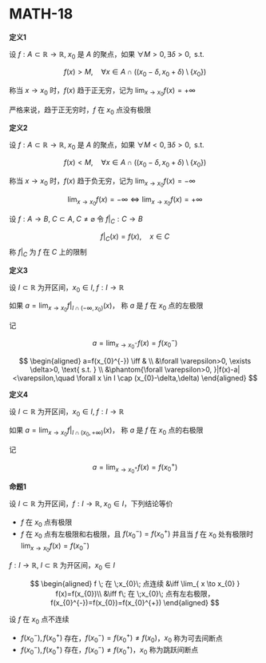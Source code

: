 # MATH-18

**定义1**

设 $f:A\subset \mathbb{R}\to \mathbb{R}, \; x_{0}$ 是 $A$ 的聚点，如果 $\forall M>0, \exists\delta>0,\text{ s.t. }$

$$
f(x)>M, \quad \forall x \in A \cap ((x_{0}-\delta,x_{0}+\delta)\setminus \{ x_{0} \})
$$

称当 $x\to x_{0}$ 时，$f(x)$ 趋于正无穷，记为 $\lim_{ x \to x_{0} }f(x)=+\infty$

严格来说，趋于正无穷时，$f$ 在 $x_{0}$ 点没有极限

**定义2**

设 $f:A\subset \mathbb{R}\to \mathbb{R}, \; x_{0}$ 是 $A$ 的聚点，如果 $\forall M<0, \exists\delta>0,\text{ s.t. }$

$$
f(x)<M, \quad \forall x \in A \cap ((x_{0}-\delta,x_{0}+\delta)\setminus \{ x_{0} \})
$$

称当 $x\to x_{0}$ 时，$f(x)$ 趋于负无穷，记为 $\lim_{ x \to x_{0} }f(x)=-\infty$

$$
\lim_{ x \to x_{0} }f(x)=-\infty  \iff \lim_{ x \to x_{0} }f(x)=+\infty
$$

设 $f:A\to B, \; C\subset A,\; C\neq \varnothing$ 令 $f|_{C}:C\to B$

$$
f|_{C}(x)=f(x), \quad x \in C
$$
称 $f|_{C}$ 为 $f$ 在 $C$ 上的限制

**定义3**

设 $I\subset \mathbb{R}$ 为开区间，$x_{0}\in I, \; f:I\to \mathbb{R}$

如果 $a=\lim_{ x \to x_{0} }f|_{I\cap(-\infty,x_{0})}(x)$， 称 $a$ 是 $f$ 在 $x_{0}$ 点的左极限

记

$$
a=\lim_{ x \to x_{0}^{-} }f(x) =f(x_{0}^{-})
$$

$$
\begin{aligned}
a=f(x_{0}^{-}) \iff & \\
&\forall \varepsilon>0, \exists \delta>0, \text{ s.t. } \\
&\phantom{\forall \varepsilon>0, }|f(x)-a|<\varepsilon,\quad \forall x \in I \cap (x_{0}-\delta,\delta)
\end{aligned}
$$

**定义4**

设 $I\subset \mathbb{R}$ 为开区间，$x_{0}\in I, \; f:I\to \mathbb{R}$

如果 $a=\lim_{ x \to x_{0} }f|_{I\cap(x_{0},+\infty)}(x)$， 称 $a$ 是 $f$ 在 $x_{0}$ 点的右极限

记

$$
a=\lim_{ x \to x_{0}^{+} }f(x) =f(x_{0}^{+})
$$

**命题1**

设 $I\subset \mathbb{R}$ 为开区间，$f:I\to \mathbb{R},\; x_{0}\in I$，下列结论等价

- $f$ 在 $x_{0}$ 点有极限
- $f$ 在 $x_{0}$ 点有左极限和右极限，且 $f(x_{0}^{-})=f(x_{0}^{+})$ 并且当 $f$ 在 $x_{0}$ 处有极限时 $\lim_{ x \to x_{0} }f(x)=f(x_{0}^{-})$

$f:I\to \mathbb{R},\;I\subset \mathbb{R}$ 为开区间，$x_{0}\in I$

$$
\begin{aligned}
f \; 在 \;x_{0}\; 点连续 &\iff \lim_{ x \to x_{0} } f(x)=f(x_{0})\\
&\iff f\; 在 \;x_{0}\; 点有左右极限，f(x_{0}^{-})=f(x_{0})=f(x_{0}^{+})
\end{aligned}
$$

设 $f$ 在 $x_{0}$ 点不连续

- $f(x_{0}^{-}),f(x_{0}^{+})$ 存在，$f(x_{0}^{-})=f(x_{0}^{+})\neq f(x_{0})$，$x_{0}$ 称为可去间断点
- $f(x_{0}^{-}),f(x_{0}^{+})$ 存在，$f(x_{0}^{-})\neq f(x_{0}^{+})$，$x_{0}$ 称为跳跃间断点